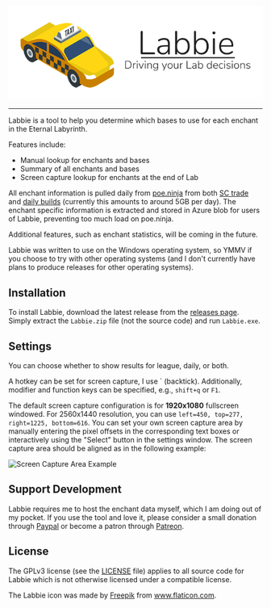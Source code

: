 ![Labbie Logo](https://github.com/bnorick/labbie/blob/master/docs/logo.png)

--------------------------------------------------------------------------------

Labbie is a tool to help you determine which bases to use for each enchant in the Eternal Labyrinth.

Features include:
- Manual lookup for enchants and bases
- Summary of all enchants and bases
- Screen capture lookup for enchants at the end of Lab

All enchant information is pulled daily from [poe.ninja](https://poe.ninja/) from both [SC trade](https://poe.ninja/challenge/builds) and [daily builds](https://poe.ninja/daily/builds) (currently this amounts to around 5GB per day). The enchant specific information is extracted and stored in Azure blob for users of Labbie, preventing too much load on poe.ninja.

Additional features, such as enchant statistics, will be coming in the future.

Labbie was written to use on the Windows operating system, so YMMV if you choose to try with other operating systems (and I don't currently have plans to produce releases for other operating systems).

## Installation
To install Labbie, download the latest release from the [releases page](https://github.com/bnorick/labbie/releases). Simply extract the `Labbie.zip` file (not the source code) and run `Labbie.exe`.

## Settings
You can choose whether to show results for league, daily, or both.

A hotkey can be set for screen capture, I use \` (backtick). Additionally, modifier and function keys can be specified, e.g., `shift+q` or `F1`.

The default screen capture configuration is for **1920x1080** fullscreen windowed. For 2560x1440 resolution, you can use `left=450, top=277, right=1225, bottom=616`. You can set your own screen capture area by manually entering the pixel offsets in the corresponding text boxes or interactively using the "Select" button in the settings window. The screen capture area should be aligned as in the following example:

![Screen Capture Area Example](https://github.com/bnorick/labbie/blob/master/docs/screen_capture_area.png)

## Support Development
Labbie requires me to host the enchant data myself, which I am doing out of my pocket. If you use the tool and love it, please consider a small donation through [Paypal](https://www.paypal.com/donate?hosted_button_id=4QXG9CPFYF5UJ) or become a patron through [Patreon](https://www.patreon.com/bnorick).

## License
The GPLv3 license (see the [LICENSE](LICENSE) file) applies to all source code for Labbie which is not otherwise licensed under a compatible license.

<div>The Labbie icon was made by <a href="https://www.freepik.com" title="Freepik">Freepik</a> from <a href="https://www.flaticon.com/" title="Flaticon">www.flaticon.com</a>.</div>